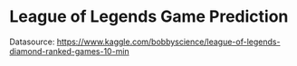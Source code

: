 # League of Legends Game Prediction

Datasource: https://www.kaggle.com/bobbyscience/league-of-legends-diamond-ranked-games-10-min
